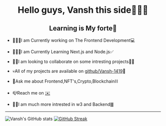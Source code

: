 <h1 align="center">Hello guys, Vansh this side🙋🏻‍♂️</h1>
<h2 align="center">Learning is My forte🥇</h2>

- 🏃🏻‍♂️I am Currently working on The Frontend Development💻

- 🧍🏼‍♂️I am Currently Learning Next.js and Node.js✅

- 🙌🏻I am looking to collaborate on some intresting projects🧍🏽

- 💀All of my projects are available on <a href="https://github.com/Vansh-1419">github/Vansh-1419</a>🤔

- 💬Ask me about Frontend,NFT's,Crypto,Blockchain⛓

- 📪Reach me on <a href="vanshtandon1423@gmail.com">✉️</a>

- 🫶🏻I am much more intrested in w3 and Backend🀫
----

![Vansh's GitHub stats](https://github-readme-stats.vercel.app/api?username=Vansh-1419&show_icons=true&theme=nord)
[![GitHub Streak](https://github-readme-streak-stats.herokuapp.com/?user=Vansh-1419&theme=nord)](https://git.io/streak-stats)

<!--
**Vansh-1419/Vansh-1419** is a ✨ _special_ ✨ repository because its `README.md` (this file) appears on your GitHub profile.

Here are some ideas to get you started:

- 🔭 I’m currently working on ...
- 🌱 I’m currently learning ...
- 👯 I’m looking to collaborate on ...
- 🤔 I’m looking for help with ...
- 💬 Ask me about ...
- 📫 How to reach me: ...
- 😄 Pronouns: ...
- ⚡ Fun fact: ...
-->
